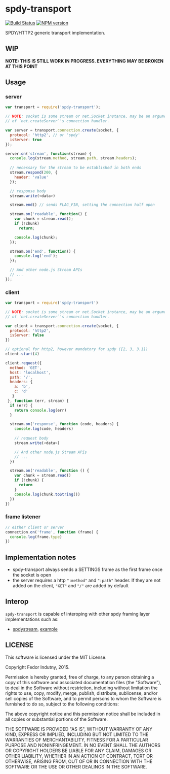 # spdy-transport
[![Build Status](https://secure.travis-ci.org/indutny/spdy-transport.png)](http://travis-ci.org/indutny/spdy-transport)
[![NPM version](https://badge.fury.io/js/spdy-transport.svg)](http://badge.fury.io/js/spdy-transport)

SPDY/HTTP2 generic transport implementation.

## WIP

**NOTE: THIS IS STILL WORK IN PROGRESS. EVERYTHING MAY BE BROKEN AT THIS POINT**

## Usage

### server

```javascript
var transport = require('spdy-transport');

// NOTE: socket is some stream or net.Socket instance, may be an argument
// of `net.createServer`'s connection handler.

var server = transport.connection.create(socket, {
  protocol: 'http2', // or 'spdy'
  isServer: true
});

server.on('stream', function(stream) {
  console.log(stream.method, stream.path, stream.headers);
  
  // necessary for the stream to be established in both ends
  stream.respond(200, {
    header: 'value'
  });

  // response body
  stream.write(<data>)

  stream.end() // sends FLAG_FIN, setting the connection half open

  stream.on('readable', function() {
    var chunk = stream.read();
    if (!chunk)
      return;

    console.log(chunk);
  });

  stream.on('end', function() {
    console.log('end');
  });

  // And other node.js Stream APIs
  // ...
});
```

### client

```javascript
var transport = require('spdy-transport')

// NOTE: socket is some stream or net.Socket instance, may be an argument
// of `net.createServer`'s connection handler.

var client = transport.connection.create(socket, {
  protocol: 'http2',
  isServer: false
})

// optional for http2, however mandatory for spdy ([2, 3, 3.1])
client.start(4)

client.request({ 
  method: 'GET',
  host: 'localhost',
  path: '/',
  headers: {
    a: 'b',
    c: 'd'
   }
 }, function (err, stream) {
  if (err) {
    return console.log(err)
  }

  stream.on('response', function (code, headers) {
    console.log(code, headers)
   
    // request body
    stream.write(<data>)

    // And other node.js Stream APIs
    // ...
  })

  stream.on('readable', function () {
    var chunk = stream.read()
    if (!chunk) {
      return
    }
    console.log(chunk.toString())
  })
})
```

### frame listener

```javascript
// either client or server
connection.on('frame', function (frame) {
  console.log(frame.type)
})
```

## Implementation notes

- spdy-transport always sends a SETTINGS frame as the first frame once the socket is open
- the server requires a http `":method"` and `":path"` header. If they are not added on the client, `"GET"` and `"/"` are added by default

## Interop

`spdy-transport` is capable of interoping with other spdy framing layer implementations such as:

- [spdystream](https://github.com/docker/spdystream), [example](/examples/spdystream-interop)

## LICENSE

This software is licensed under the MIT License.

Copyright Fedor Indutny, 2015.

Permission is hereby granted, free of charge, to any person obtaining a
copy of this software and associated documentation files (the
"Software"), to deal in the Software without restriction, including
without limitation the rights to use, copy, modify, merge, publish,
distribute, sublicense, and/or sell copies of the Software, and to permit
persons to whom the Software is furnished to do so, subject to the
following conditions:

The above copyright notice and this permission notice shall be included
in all copies or substantial portions of the Software.

THE SOFTWARE IS PROVIDED "AS IS", WITHOUT WARRANTY OF ANY KIND, EXPRESS
OR IMPLIED, INCLUDING BUT NOT LIMITED TO THE WARRANTIES OF
MERCHANTABILITY, FITNESS FOR A PARTICULAR PURPOSE AND NONINFRINGEMENT. IN
NO EVENT SHALL THE AUTHORS OR COPYRIGHT HOLDERS BE LIABLE FOR ANY CLAIM,
DAMAGES OR OTHER LIABILITY, WHETHER IN AN ACTION OF CONTRACT, TORT OR
OTHERWISE, ARISING FROM, OUT OF OR IN CONNECTION WITH THE SOFTWARE OR THE
USE OR OTHER DEALINGS IN THE SOFTWARE.

[0]: http://json.org/
[1]: http://github.com/indutny/bud-backend
[2]: https://github.com/nodejs/io.js
[3]: https://github.com/libuv/libuv
[4]: http://openssl.org/
